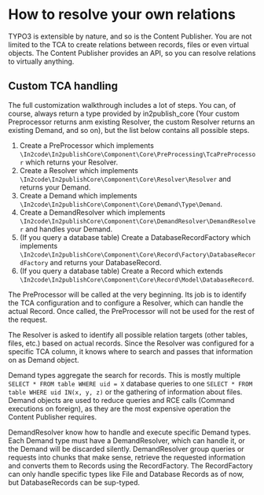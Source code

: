 # How to resolve your own relations

TYPO3 is extensible by nature, and so is the Content Publisher. You are not limited to the TCA to create relations
between records, files or even virtual objects. The Content Publisher provides an API, so you can resolve relations to
virtually anything.

## Custom TCA handling

The full customization walkthrough includes a lot of steps. You can, of course, always return a type provided by
in2publish_core (Your custom Preprocessor returns anm existing Resolver, the custom Resolver returns an existing Demand,
and so on), but the list below contains all possible steps.

1. Create a PreProcessor which implements `\In2code\In2publishCore\Component\Core\PreProcessing\TcaPreProcessor` which
   returns your Resolver.
2. Create a Resolver which implements `\In2code\In2publishCore\Component\Core\Resolver\Resolver` and returns your
   Demand.
3. Create a Demand which implements `\In2code\In2publishCore\Component\Core\Demand\Type\Demand`.
4. Create a DemandResolver which implements `\In2code\In2publishCore\Component\Core\DemandResolver\DemandResolver` and
   handles your Demand.
5. (If you query a database table) Create a DatabaseRecordFactory which
   implements `\In2code\In2publishCore\Component\Core\Record\Factory\DatabaseRecordFactory` and returns your
   DatabaseRecord.
6. (If you query a database table) Create a Record which
   extends `\In2code\In2publishCore\Component\Core\Record\Model\DatabaseRecord`.

The PreProcessor will be called at the very beginning. Its job is to identify the TCA configuration and to configure a
Resolver, which can handle the actual Record. Once called, the PreProcessor will not be used for the rest of the
request.

The Resolver is asked to identify all possible relation targets (other tables, files, etc.) based on actual records.
Since the Resolver was configured for a specific TCA column, it knows where to search and passes that information on as
Demand object.

Demand types aggregate the search for records. This is mostly multiple `SELECT * FROM table WHERE uid = X` database
queries to one `SELECT * FROM table WHERE uid IN(x, y, z)` or the gathering of information about files. Demand objects
are used to reduce queries and RCE calls (Command executions on foreign), as they are the most expensive operation the
Content Publisher requires.

DemandResolver know how to handle and execute specific Demand types. Each Demand type must have a DemandResolver, which
can handle it, or the Demand will be discarded silently. DemandResolver group queries or requests into chunks that make
sense, retrieve the requested information and converts them to Records using the RecordFactory. The RecordFactory can
only handle specific types like File and Database Records as of now, but DatabaseRecords can be sup-typed.
